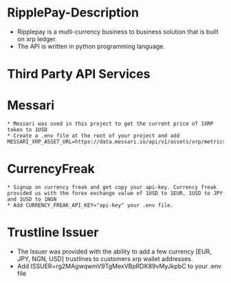 # RipplePay-Description
  * Ripplepay is a mutli-currency business to business solution that is built on xrp ledger.
  * The API is written in python programming language.
# Third Party API Services
  # Messari 
    * Messari was used in this project to get the current price of 1XRP token to 1USD
    * Create a .env file at the root of your project and add MESSARI_XRP_ASSET_URL=https://data.messari.io/api/v1/assets/xrp/metrics
  # CurrencyFreak 
    * Signup on currency freak and get copy your api-key. Currency freak provided us with the forex exchange value of 1USD to 1EUR, 1USD to JPY and 1USD to 1NGN
    * Add CURRENCY_FREAK_API_KEY="api-key" your .env file.
  # Trustline Issuer
   * The Issuer was provided with the ability to add a few currency [EUR, JPY, NGN, USD] trustlines to customers xrp wallet addresses.
   * Add ISSUER=rg2MAgwqwmV9TgMexVBpRDK89vMyJkpbC to your .env file


  
